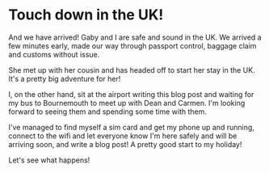 # Touch down in the UK!


And we have arrived! Gaby and I are safe and sound in the UK. We arrived a few minutes early, made our way through passport control, baggage claim and customs without issue.<!--more-->

She met up with her cousin and has headed off to start her stay in the UK. It's a pretty big adventure for her!

I, on the other hand, sit at the airport writing this blog post and waiting for my bus to Bournemouth to meet up with Dean and Carmen. I'm looking forward to seeing them and spending some time with them.

I've managed to find myself a sim card and get my phone up and running, connect to the wifi and let everyone know I'm here safely and will be arriving soon, and write a blog post! A pretty good start to my holiday!

Let's see what happens!

